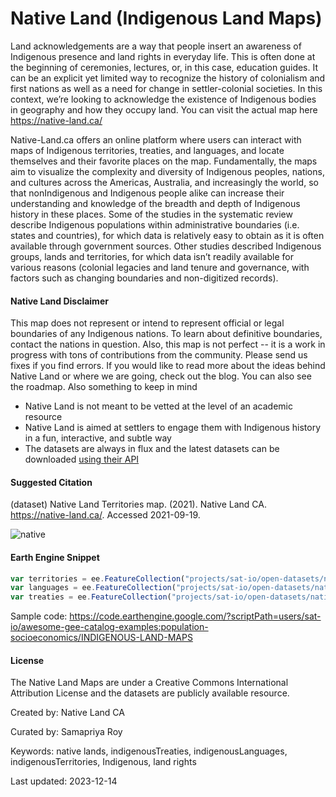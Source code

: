 # Native Land (Indigenous Land Maps)

Land acknowledgements are a way that people insert an awareness of Indigenous presence and land rights in everyday life. This is often done at the beginning of ceremonies, lectures, or, in this case, education guides. It can be an explicit yet limited way to recognize the history of colonialism and first nations as well as a need for change in settler-colonial societies. In this context, we’re looking to acknowledge the existence of Indigenous bodies in geography and how they occupy land. You can visit the actual map here https://native-land.ca/

Native-Land.ca offers an online platform where users can interact with maps of Indigenous territories, treaties, and languages, and locate themselves and their favorite places on the map. Fundamentally, the maps aim to visualize the complexity and diversity of Indigenous peoples, nations, and cultures across the Americas, Australia, and increasingly the world, so that nonIndigenous and Indigenous people alike can increase their understanding and knowledge of the breadth and depth of Indigenous history in these places. Some of the studies in the systematic review describe Indigenous populations within administrative boundaries (i.e. states and countries), for which data is relatively easy to obtain as it is often available through government sources. Other studies described Indigenous groups, lands and territories, for which data isn’t readily available for various reasons (colonial legacies and land tenure and governance, with factors such as changing boundaries and non-digitized records).


#### Native Land Disclaimer
This map does not represent or intend to represent official or legal boundaries of any Indigenous nations. To learn about definitive boundaries, contact the nations in question. Also, this map is not perfect -- it is a work in progress with tons of contributions from the community. Please send us fixes if you find errors. If you would like to read more about the ideas behind Native Land or where we are going, check out the blog. You can also see the roadmap. Also something to keep in mind

* Native Land is not meant to be vetted at the level of an academic resource
* Native Land is aimed at settlers to engage them with Indigenous history in a fun, interactive, and subtle way
* The datasets are always in flux and the latest datasets can be downloaded [using their API](https://native-land.ca/resources/api-docs/)


#### Suggested Citation

(dataset) Native Land Territories map. (2021). Native Land CA. https://native-land.ca/. Accessed 2021-09-19.

![native](https://user-images.githubusercontent.com/6677629/133938352-7c4d09a1-99b2-490f-acdd-14627c1e53bb.gif)


#### Earth Engine Snippet

```js
var territories = ee.FeatureCollection("projects/sat-io/open-datasets/native-land/indigenousTerritories");
var languages = ee.FeatureCollection("projects/sat-io/open-datasets/native-land/indigenousLanguages");
var treaties = ee.FeatureCollection("projects/sat-io/open-datasets/native-land/indigenousTreaties");
```

Sample code: https://code.earthengine.google.com/?scriptPath=users/sat-io/awesome-gee-catalog-examples:population-socioeconomics/INDIGENOUS-LAND-MAPS


#### License

The Native Land Maps are under a Creative Commons International Attribution License and the datasets are publicly available resource.

Created by: Native Land CA

Curated by: Samapriya Roy

Keywords: native lands, indigenousTreaties, indigenousLanguages, indigenousTerritories, Indigenous, land rights

Last updated: 2023-12-14
